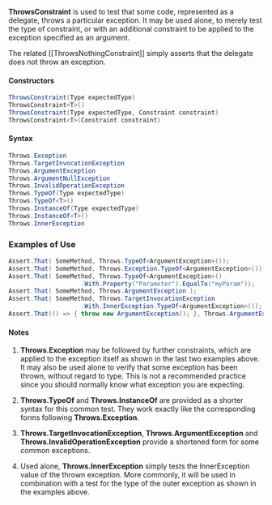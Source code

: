 **ThrowsConstraint** is used to test that some code, represented as a delegate,
throws a particular exception. It may be used alone, to merely test the type
of constraint, or with an additional constraint to be applied to the exception
specified as an argument.

The related [[ThrowsNothingConstraint]] simply asserts that the delegate
does not throw an exception.

#### Constructors

```C#
ThrowsConstraint(Type expectedType)
ThrowsConstraint<T>()
ThrowsConstraint(Type expectedType, Constraint constraint)
ThrowsConstraint<T>(Constraint constraint)
```

#### Syntax

```C#
Throws.Exception
Throws.TargetInvocationException
Throws.ArgumentException
Throws.ArgumentNullException
Throws.InvalidOperationException
Throws.TypeOf(Type expectedType)
Throws.TypeOf<T>()
Throws.InstanceOf(Type expectedType)
Throws.InstanceOf<T>()
Throws.InnerException
```


### Examples of Use

```C#
Assert.That( SomeMethod, Throws.TypeOf<ArgumentException>());
Assert.That( SomeMethod, Throws.Exception.TypeOf<ArgumentException>());
Assert.That( SomeMethod, Throws.TypeOf<ArgumentException>()
                    .With.Property("Parameter").EqualTo("myParam"));
Assert.That( SomeMethod, Throws.ArgumentException );
Assert.That( SomeMethod, Throws.TargetInvocationException
                    .With.InnerException.TypeOf<ArgumentException>());
Assert.That(() => { throw new ArgumentException(); }, Throws.ArgumentException);
```

#### Notes

 1. **Throws.Exception** may be followed by further constraints,
    which are applied to the exception itself as shown in the last two
    examples above. It may also be used alone to verify that some
    exception has been thrown, without regard to type. This is
    not a recommended practice since you should normally know
    what exception you are expecting.

 2. **Throws.TypeOf** and **Throws.InstanceOf** are provided
    as a shorter syntax for this common test. They work exactly like
    the corresponding forms following **Throws.Exception**.

 3. **Throws.TargetInvocationException**, **Throws.ArgumentException**
    and **Throws.InvalidOperationException** provide a shortened form
    for some common exceptions.

 4. Used alone, **Throws.InnerException** simply tests the InnerException
    value of the thrown exception. More commonly, it will be used in
    combination with a test for the type of the outer exception as shown
    in the examples above.
